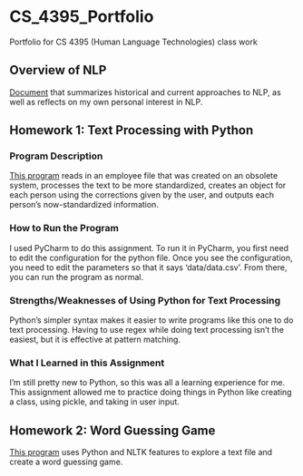 # CS_4395_Portfolio
Portfolio for CS 4395 (Human Language Technologies) class work

## Overview of NLP
[Document](Overview_of_NLP.pdf) that summarizes historical and current approaches to NLP, as well as reflects on my own personal interest in NLP.

## Homework 1: Text Processing with Python

### Program Description
[This program](Homework1/Homework1_npj190000.py) reads in an employee file that was created on an obsolete system, processes the text to be more standardized, creates an object for each person using the corrections given by the user, and outputs each person’s now-standardized information.

### How to Run the Program
I used PyCharm to do this assignment. To run it in PyCharm, you first need to edit the configuration for the python file. Once you see the configuration, you need to edit the parameters so that it says ‘data/data.csv’. From there, you can run the program as normal.

### Strengths/Weaknesses of Using Python for Text Processing
Python’s simpler syntax makes it easier to write programs like this one to do text processing. Having to use regex while doing text processing isn’t the easiest, but it is effective at pattern matching.

### What I Learned in this Assignment
I’m still pretty new to Python, so this was all a learning experience for me. This assignment allowed me to practice doing things in Python like creating a class, using pickle, and taking in user input.

## Homework 2: Word Guessing Game
[This program](Homework2/homework2_npj190000.py) uses Python and NLTK features to explore a text file and create a word guessing game. 
